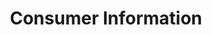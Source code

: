 ---
inv_num: 2012-070
add_credit:
url: 2012-070-consumer-information
title: Consumer Information
year: '2012'
display_year: '2012'
medium: 'Wastebasket, Sprite Zero cans. '
dims: 11 x 11 x 15 in
pitch:
ps:
live_url:
youtube:
related_code:
subheading:
download:
commission:
related:
layout: things-i-made
---